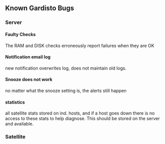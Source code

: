 ## Known Gardisto Bugs

### Server

#### Faulty Checks

The RAM and DISK checks erroneously report failures when they are OK

#### Notification email log

new notification overwrites log, does not maintain old logs.

#### Snooze does not work

no matter what the snooze setting is, the alerts still happen

#### statistics

all satellite stats stored on ind. hosts, and if a host goes down there is no access to these stats to help diagnose. This should be stored on the server and available.

### Satellite
